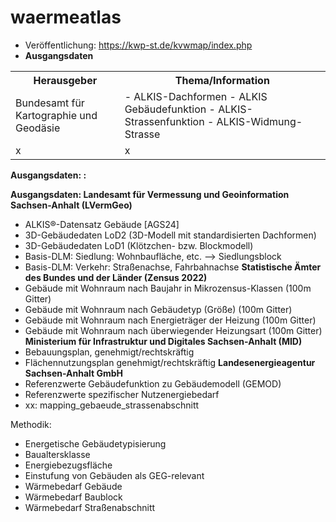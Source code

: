 # waermeatlas
- Veröffentlichung: https://kwp-st.de/kvwmap/index.php
- <b>Ausgangsdaten</b>
<table>
  <tr>
    <th>Herausgeber</th>
    <th>Thema/Information</th>
  </tr>
  <tr>
    <td>Bundesamt für Kartographie und Geodäsie</td>
    <td>
    - ALKIS-Dachformen
      - ALKIS Gebäudefunktion
- ALKIS-Strassenfunktion
- ALKIS-Widmung-Strasse
    </td>
   </tr>
  <tr>
    <td>x</td>
    <td>x</td>
   </tr>
</table>

<b> Ausgangsdaten: :</b> 

<b> Ausgangsdaten: Landesamt für Vermessung und Geoinformation Sachsen-Anhalt (LVermGeo)</b> 
- ALKIS®-Datensatz Gebäude [AGS24]
- 3D-Gebäudedaten LoD2 (3D-Modell mit standardisierten Dachformen)
- 3D-Gebäudedaten LoD1 (Klötzchen- bzw. Blockmodell)
- Basis-DLM: Siedlung: Wohnbaufläche, etc. --> Siedlungsblock
- Basis-DLM: Verkehr: Straßenachse, Fahrbahnachse
<b> Statistische Ämter des Bundes und der Länder (Zensus 2022) </b>
- Gebäude mit Wohnraum nach Baujahr in Mikrozensus-Klassen (100m Gitter)
- Gebäude mit Wohnraum nach Gebäudetyp (Größe) (100m Gitter)
- Gebäude mit Wohnraum nach Energieträger der Heizung (100m Gitter)
- Gebäude mit Wohnraum nach überwiegender Heizungsart (100m Gitter)
<b> Ministerium für Infrastruktur und Digitales Sachsen-Anhalt (MID) </b> 
- Bebauungsplan, genehmigt/rechtskräftig
- Flächennutzungsplan genehmigt/rechtskräftig
<b> Landesenergieagentur Sachsen-Anhalt GmbH </b>
- Referenzwerte Gebäudefunktion zu Gebäudemodell (GEMOD)
- Referenzwerte spezifischer Nutzenergiebedarf
- xx: mapping_gebaeude_strassenabschnitt
  
Methodik:
- Energetische Gebäudetypisierung
- Baualtersklasse
- Energiebezugsfläche
- Einstufung von Gebäuden als GEG-relevant
- Wärmebedarf Gebäude
- Wärmebedarf Baublock
- Wärmebedarf Straßenabschnitt
